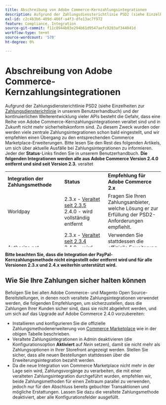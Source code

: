 ```yaml
---
title: Abschreibung von Adobe Commerce-Kernzahlungsintegrationen
description: Aufgrund der Zahlungsdiensterichtlinie PSD2 (siehe Einzelheiten zur [Zahlungsdiensterichtlinie](https://experienceleague.adobe.com/docs/commerce-admin/start/compliance/payments/compliance-payment-services-directive.html?lang=de) in unserem Benutzerhandbuch) und der kontinuierlichen Weiterentwicklung vieler APIs besteht die Gefahr, dass eine Reihe von Adobe Commerce-Kernzahlungsintegrationen veraltet sind und in Zukunft nicht mehr sicherheitskonform sind. Zu diesem Zweck wurden oder werden viele zentrale Zahlungsintegrationen schon bald eingestellt, und wir empfehlen einen Übergang zu den entsprechenden Commerce Marketplace-Erweiterungen. Bitte lesen Sie den Rest des folgenden Artikels, um sich über aktuelle Ausfälle bei Zahlungsintegrationen zu informieren. Jeder der **Status**-Links finden Sie in unserem Benutzerhandbuch. **Die folgenden Integrationen werden alle aus Adobe Commerce Version 2.4.0 entfernt und sind seit Version 2.3 veraltet.**
exl-id: c2c4b3b6-409d-466f-a4f3-dfe13ac7f972
feature: Compliance, Integration
source-git-commit: f11c8944b83e294b61d9547aefc9203af344041d
workflow-type: tm+mt
source-wordcount: '570'
ht-degree: 0%

---
```


# Abschreibung von Adobe Commerce-Kernzahlungsintegrationen

Aufgrund der Zahlungsdiensterichtlinie PSD2 (siehe Einzelheiten zur [Zahlungsdiensterichtlinie](https://experienceleague.adobe.com/docs/commerce-admin/start/compliance/payments/compliance-payment-services-directive.html?lang=de) in unserem Benutzerhandbuch) und der kontinuierlichen Weiterentwicklung vieler APIs besteht die Gefahr, dass eine Reihe von Adobe Commerce-Kernzahlungsintegrationen veraltet sind und in Zukunft nicht mehr sicherheitskonform sind. Zu diesem Zweck wurden oder werden viele zentrale Zahlungsintegrationen schon bald eingestellt, und wir empfehlen einen Übergang zu den entsprechenden Commerce Marketplace-Erweiterungen. Bitte lesen Sie den Rest des folgenden Artikels, um sich über aktuelle Ausfälle bei Zahlungsintegrationen zu informieren. Jeder der **Status**-Links finden Sie in unserem Benutzerhandbuch. **Die folgenden Integrationen werden alle aus Adobe Commerce Version 2.4.0 entfernt und sind seit Version 2.3.** veraltet

<table style="height: 243px;" width="712">
<tbody>
<tr>
<td style="width: 225.455px;"><strong>Integration der Zahlungsmethode</strong></td>
<td style="width: 226.364px;"><strong>Status</strong></td>
<td style="width: 226.364px;"><strong>Empfehlung für Adobe Commerce 2.x</strong></td>
</tr>
<tr>
<td style="width: 225.455px;">Worldpay</td>
<td style="width: 226.364px;">2.3.x - <a href="https://experienceleague.adobe.com/docs/commerce-admin/config/sales/payment-methods/payment-methods.html?lang=de#recommended-solutions">Veraltet seit 2.3.5</a><br>2.4.0 - wird vollständig entfernt</td>
<td style="width: 226.364px;">Fragen Sie Ihren Zahlungsanbieter, welche Lösung er zur Erfüllung der PSD2-Anforderungen empfiehlt.</td>
</tr>
<tr>
<td style="width: 225.455px;">Authorize.net</td>
<td style="width: 226.364px;">2.3.x - <a href="https://experienceleague.adobe.com/docs/commerce-admin/config/sales/payment-methods/payment-methods.html?lang=de#recommended-solutions">Veraltet seit 2.3.4</a><br>2.4.0 - wird vollständig entfernt</td>
<td style="width: 226.364px;">Verwenden Sie stattdessen die <a href="https://marketplace.magento.com/authorizenet-magento-module-authorizenet.html">offizielle Erweiterung</a> von Commerce Marketplace.</td>
</tr>
<tr>
<td style="width: 225.455px;">Authorize.net (Direct Post)</td>
<td style="width: 226.364px;">2.3.x - <a href="https://experienceleague.adobe.com/docs/commerce-admin/config/sales/payment-methods/payment-methods.html?lang=de#recommended-solutions">Veraltet seit 2.3.1</a><br>2.4.0 - wird vollständig entfernt</td>
<td style="width: 226.364px;">Verwenden Sie stattdessen die <a href="https://marketplace.magento.com/authorizenet-magento-module-authorizenet.html">offizielle Erweiterung</a> von Commerce Marketplace.</td>
</tr>
<tr>
<td style="width: 225.455px;">Cyberquelle</td>
<td style="width: 226.364px;">2.3.x - <a href="https://experienceleague.adobe.com/docs/commerce-admin/config/sales/payment-methods/payment-methods.html?lang=de#recommended-solutions">Veraltet seit 2.3.3</a><br>2.4.0 - wird vollständig entfernt</td>
<td style="width: 226.364px;">Verwenden Sie stattdessen die <a href="https://marketplace.magento.com/cybersource-global-payment-management.html">offizielle Erweiterung</a> von Commerce Marketplace.</td>
</tr>
<tr>
<td style="width: 225.455px;">Weg</td>
<td style="width: 226.364px;">2.3.x - <a href="https://experienceleague.adobe.com/docs/commerce-admin/config/sales/payment-methods/payment-methods.html?lang=de#recommended-solutions">Veraltet seit 2.3.3</a><br>2.4.0 - wird vollständig entfernt</td>
<td style="width: 226.364px;">Fragen Sie Ihren Zahlungsanbieter, welche Lösung er zur Erfüllung der PSD2-Anforderungen empfiehlt.</td>
</tr>
</tbody>
</table>

**Bitte beachten Sie, dass die Integration der PayPal-Kernzahlungsmethode nicht eingestellt oder entfernt wird und für alle Versionen 2.3.x und 2.4.x weiterhin unterstützt wird.**

## Wie Sie Ihre Zahlungen sicher halten können

Befolgen Sie bei allen Adobe Commerce- und Magento Open Source-Bereitstellungen, in denen noch veraltete Zahlungsintegrationen verwendet werden, die folgenden Empfehlungen, um sicherzustellen, dass die Zahlungen Ihrer Kunden sicher sind, dass sie nicht abgelehnt werden, und um sich auf das Upgrade auf Adobe Commerce 2.4.0 vorzubereiten:

* Installieren und konfigurieren Sie die offizielle Zahlungsmethodenerweiterung von [Commerce Marketplace](https://marketplace.magento.com/extensions/payments-security/payment-integration.html?_ga=2.108129217.2105547619.1564067043-238341041.1564067043) wie in der obigen Tabelle beschrieben.
* Veraltete Zahlungsintegrationen in Admin deaktivieren (die Konfigurationsoption **Aktiviert** auf *Nein* setzen), damit sie nicht mehr als Zahlungsoptionen in Ihrer Storefront angezeigt werden. Stellen Sie sicher, dass alle neuen Bestellungen stattdessen über die Erweiterungsintegration bezahlt werden.
* Da die neue Integration von Commerce Marketplace nicht mehr in der Lage sein wird, Zahlungsvorgänge zu verarbeiten, die mit einer veralteten Zahlungsintegration durchgeführt wurden, empfehlen wir, beide Zahlungsmethoden für einen Zeitraum parallel zu verwenden, jedoch nur für den Abschluss bereits gebuchter Transaktionen und mögliche Erstattungen. Lassen Sie dazu die veraltete Zahlungsmethode deaktiviert, aber alle Konfigurationsfelder ausgefüllt.

